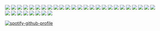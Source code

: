![](https://64.media.tumblr.com/c8c09e5aae521618df8916a2af7278f6/0a844093c4702aee-9f/s100x200/9019fa63a421dc6e09d4c490fa2cbf06b66b11af.pnj) ![](https://64.media.tumblr.com/29e5112e70f150e13d2de67c769549da/bfaaeb60d3ffc0b4-e1/s100x200/0a1b3b5a9ac4f758e4c6b9ea3fa99ab1080f66e8.pnj) ![](https://images-wixmp-ed30a86b8c4ca887773594c2.wixmp.com/f/8f5967b9-fc84-45f6-a9c3-3938bfba7232/d330dt1-fdd8ac21-b1e6-4cf4-a293-83f51a27c5cd.png?token=eyJ0eXAiOiJKV1QiLCJhbGciOiJIUzI1NiJ9.eyJzdWIiOiJ1cm46YXBwOjdlMGQxODg5ODIyNjQzNzNhNWYwZDQxNWVhMGQyNmUwIiwiaXNzIjoidXJuOmFwcDo3ZTBkMTg4OTgyMjY0MzczYTVmMGQ0MTVlYTBkMjZlMCIsIm9iaiI6W1t7InBhdGgiOiJcL2ZcLzhmNTk2N2I5LWZjODQtNDVmNi1hOWMzLTM5MzhiZmJhNzIzMlwvZDMzMGR0MS1mZGQ4YWMyMS1iMWU2LTRjZjQtYTI5My04M2Y1MWEyN2M1Y2QucG5nIn1dXSwiYXVkIjpbInVybjpzZXJ2aWNlOmZpbGUuZG93bmxvYWQiXX0.QulDisFVLn30l3J0CrpBJtFSNnFsbxLljwfkmq12eIw) ![](https://images-wixmp-ed30a86b8c4ca887773594c2.wixmp.com/f/2e7f3a82-7cb6-408b-ad96-18dc0a21e6a2/d6uimg9-a048abd3-2ffb-4188-bed6-7256c0045be6.png?token=eyJ0eXAiOiJKV1QiLCJhbGciOiJIUzI1NiJ9.eyJzdWIiOiJ1cm46YXBwOjdlMGQxODg5ODIyNjQzNzNhNWYwZDQxNWVhMGQyNmUwIiwiaXNzIjoidXJuOmFwcDo3ZTBkMTg4OTgyMjY0MzczYTVmMGQ0MTVlYTBkMjZlMCIsIm9iaiI6W1t7InBhdGgiOiJcL2ZcLzJlN2YzYTgyLTdjYjYtNDA4Yi1hZDk2LTE4ZGMwYTIxZTZhMlwvZDZ1aW1nOS1hMDQ4YWJkMy0yZmZiLTQxODgtYmVkNi03MjU2YzAwNDViZTYucG5nIn1dXSwiYXVkIjpbInVybjpzZXJ2aWNlOmZpbGUuZG93bmxvYWQiXX0.YeBS2m1lC9d1li2PoWt7e0D_R7nxW0MzxN9U1OrIoxE) ![](https://images-wixmp-ed30a86b8c4ca887773594c2.wixmp.com/f/e5eb3d98-d31d-4787-8b01-c2e33b9bf4f9/d4f4x5j-135d5b10-6326-4a68-b58f-c15b878ebd57.gif?token=eyJ0eXAiOiJKV1QiLCJhbGciOiJIUzI1NiJ9.eyJzdWIiOiJ1cm46YXBwOjdlMGQxODg5ODIyNjQzNzNhNWYwZDQxNWVhMGQyNmUwIiwiaXNzIjoidXJuOmFwcDo3ZTBkMTg4OTgyMjY0MzczYTVmMGQ0MTVlYTBkMjZlMCIsIm9iaiI6W1t7InBhdGgiOiJcL2ZcL2U1ZWIzZDk4LWQzMWQtNDc4Ny04YjAxLWMyZTMzYjliZjRmOVwvZDRmNHg1ai0xMzVkNWIxMC02MzI2LTRhNjgtYjU4Zi1jMTViODc4ZWJkNTcuZ2lmIn1dXSwiYXVkIjpbInVybjpzZXJ2aWNlOmZpbGUuZG93bmxvYWQiXX0.5mXHQlfEPT0ydKat89mTwIBgE_H9-F6-bL1wpxijEx4) ![](https://images-wixmp-ed30a86b8c4ca887773594c2.wixmp.com/f/64215f02-2dde-4427-8f05-ee18f951fc43/dbkcxlj-f8a1b39a-6be3-42b2-87c4-0f7e726d3785.png?token=eyJ0eXAiOiJKV1QiLCJhbGciOiJIUzI1NiJ9.eyJzdWIiOiJ1cm46YXBwOjdlMGQxODg5ODIyNjQzNzNhNWYwZDQxNWVhMGQyNmUwIiwiaXNzIjoidXJuOmFwcDo3ZTBkMTg4OTgyMjY0MzczYTVmMGQ0MTVlYTBkMjZlMCIsIm9iaiI6W1t7InBhdGgiOiJcL2ZcLzY0MjE1ZjAyLTJkZGUtNDQyNy04ZjA1LWVlMThmOTUxZmM0M1wvZGJrY3hsai1mOGExYjM5YS02YmUzLTQyYjItODdjNC0wZjdlNzI2ZDM3ODUucG5nIn1dXSwiYXVkIjpbInVybjpzZXJ2aWNlOmZpbGUuZG93bmxvYWQiXX0.ybGpF_G7r2qUUKBa7hMEIixUKTkcP4kGgUvNklbYt9w) ![](https://images-wixmp-ed30a86b8c4ca887773594c2.wixmp.com/f/3f9eeed7-2cf8-4856-9105-f4e64ab8e356/d3e3m0u-cc413284-ce83-4e19-b73b-2c521b9237e1.png?token=eyJ0eXAiOiJKV1QiLCJhbGciOiJIUzI1NiJ9.eyJzdWIiOiJ1cm46YXBwOjdlMGQxODg5ODIyNjQzNzNhNWYwZDQxNWVhMGQyNmUwIiwiaXNzIjoidXJuOmFwcDo3ZTBkMTg4OTgyMjY0MzczYTVmMGQ0MTVlYTBkMjZlMCIsIm9iaiI6W1t7InBhdGgiOiJcL2ZcLzNmOWVlZWQ3LTJjZjgtNDg1Ni05MTA1LWY0ZTY0YWI4ZTM1NlwvZDNlM20wdS1jYzQxMzI4NC1jZTgzLTRlMTktYjczYi0yYzUyMWI5MjM3ZTEucG5nIn1dXSwiYXVkIjpbInVybjpzZXJ2aWNlOmZpbGUuZG93bmxvYWQiXX0.EcBcgY4KDRg1nwrBXI_63C8J8BFUriO1Rre8r5lQBR8) ![](https://images-wixmp-ed30a86b8c4ca887773594c2.wixmp.com/f/1838bae3-6b2e-486b-96ad-bfbe78da8d17/d1okcai-a595e072-29ff-4c57-be06-bc3a1e8f7ea8.gif?token=eyJ0eXAiOiJKV1QiLCJhbGciOiJIUzI1NiJ9.eyJzdWIiOiJ1cm46YXBwOjdlMGQxODg5ODIyNjQzNzNhNWYwZDQxNWVhMGQyNmUwIiwiaXNzIjoidXJuOmFwcDo3ZTBkMTg4OTgyMjY0MzczYTVmMGQ0MTVlYTBkMjZlMCIsIm9iaiI6W1t7InBhdGgiOiJcL2ZcLzE4MzhiYWUzLTZiMmUtNDg2Yi05NmFkLWJmYmU3OGRhOGQxN1wvZDFva2NhaS1hNTk1ZTA3Mi0yOWZmLTRjNTctYmUwNi1iYzNhMWU4ZjdlYTguZ2lmIn1dXSwiYXVkIjpbInVybjpzZXJ2aWNlOmZpbGUuZG93bmxvYWQiXX0.Rq6BfCq9j4yTOJwA-b7CU9HGsQtTghtv4wg7MMskNxo) ![](https://images-wixmp-ed30a86b8c4ca887773594c2.wixmp.com/f/eb9008f5-0364-430d-9122-64ac835d8500/d25uaak-c7364fad-d846-451c-8389-7557baf1f21c.jpg/v1/fill/w_112,h_56,q_75,strp/resident_evil_stamp_by_doublehelix1033_d25uaak-fullview.jpg?token=eyJ0eXAiOiJKV1QiLCJhbGciOiJIUzI1NiJ9.eyJzdWIiOiJ1cm46YXBwOjdlMGQxODg5ODIyNjQzNzNhNWYwZDQxNWVhMGQyNmUwIiwiaXNzIjoidXJuOmFwcDo3ZTBkMTg4OTgyMjY0MzczYTVmMGQ0MTVlYTBkMjZlMCIsIm9iaiI6W1t7ImhlaWdodCI6Ijw9NTYiLCJwYXRoIjoiXC9mXC9lYjkwMDhmNS0wMzY0LTQzMGQtOTEyMi02NGFjODM1ZDg1MDBcL2QyNXVhYWstYzczNjRmYWQtZDg0Ni00NTFjLTgzODktNzU1N2JhZjFmMjFjLmpwZyIsIndpZHRoIjoiPD0xMTIifV1dLCJhdWQiOlsidXJuOnNlcnZpY2U6aW1hZ2Uub3BlcmF0aW9ucyJdfQ.IpcyrL5V3luooHqSqkTwmlXM8BR7KDNHiZUePgxc5yc) ![](https://images-wixmp-ed30a86b8c4ca887773594c2.wixmp.com/f/33e4dece-e4c6-4752-9e6a-9e95253d794f/dt9qhw-42073672-4186-4d9e-9a73-4edece563643.gif?token=eyJ0eXAiOiJKV1QiLCJhbGciOiJIUzI1NiJ9.eyJzdWIiOiJ1cm46YXBwOjdlMGQxODg5ODIyNjQzNzNhNWYwZDQxNWVhMGQyNmUwIiwiaXNzIjoidXJuOmFwcDo3ZTBkMTg4OTgyMjY0MzczYTVmMGQ0MTVlYTBkMjZlMCIsIm9iaiI6W1t7InBhdGgiOiJcL2ZcLzMzZTRkZWNlLWU0YzYtNDc1Mi05ZTZhLTllOTUyNTNkNzk0ZlwvZHQ5cWh3LTQyMDczNjcyLTQxODYtNGQ5ZS05YTczLTRlZGVjZTU2MzY0My5naWYifV1dLCJhdWQiOlsidXJuOnNlcnZpY2U6ZmlsZS5kb3dubG9hZCJdfQ.dDu28tjtDu1s11I7mmlsweLedt2bEszZA2E1y9-15fs) ![](https://images-wixmp-ed30a86b8c4ca887773594c2.wixmp.com/f/4daf25f8-9baa-4b64-8f83-3d63aac586fe/djqptr-6af6fbe2-6a13-417a-9b3f-c55a456e5e34.gif?token=eyJ0eXAiOiJKV1QiLCJhbGciOiJIUzI1NiJ9.eyJzdWIiOiJ1cm46YXBwOjdlMGQxODg5ODIyNjQzNzNhNWYwZDQxNWVhMGQyNmUwIiwiaXNzIjoidXJuOmFwcDo3ZTBkMTg4OTgyMjY0MzczYTVmMGQ0MTVlYTBkMjZlMCIsIm9iaiI6W1t7InBhdGgiOiJcL2ZcLzRkYWYyNWY4LTliYWEtNGI2NC04ZjgzLTNkNjNhYWM1ODZmZVwvZGpxcHRyLTZhZjZmYmUyLTZhMTMtNDE3YS05YjNmLWM1NWE0NTZlNWUzNC5naWYifV1dLCJhdWQiOlsidXJuOnNlcnZpY2U6ZmlsZS5kb3dubG9hZCJdfQ.2fWd9tJu5hFSAIO0Fx4xecljuLDNYMNvYp9nOGsUSAk) ![](https://images-wixmp-ed30a86b8c4ca887773594c2.wixmp.com/f/527feb50-67c6-4a55-9c4a-eed64a172233/d1knerh-14db0ad1-60f1-4b3a-a6bd-9e8964efbb73.png/v1/fill/w_99,h_56,q_80,strp/i_m_a_zombie_by_kezel_stamps_d1knerh-fullview.jpg?token=eyJ0eXAiOiJKV1QiLCJhbGciOiJIUzI1NiJ9.eyJzdWIiOiJ1cm46YXBwOjdlMGQxODg5ODIyNjQzNzNhNWYwZDQxNWVhMGQyNmUwIiwiaXNzIjoidXJuOmFwcDo3ZTBkMTg4OTgyMjY0MzczYTVmMGQ0MTVlYTBkMjZlMCIsIm9iaiI6W1t7ImhlaWdodCI6Ijw9NTYiLCJwYXRoIjoiXC9mXC81MjdmZWI1MC02N2M2LTRhNTUtOWM0YS1lZWQ2NGExNzIyMzNcL2Qxa25lcmgtMTRkYjBhZDEtNjBmMS00YjNhLWE2YmQtOWU4OTY0ZWZiYjczLnBuZyIsIndpZHRoIjoiPD05OSJ9XV0sImF1ZCI6WyJ1cm46c2VydmljZTppbWFnZS5vcGVyYXRpb25zIl19.NpQ4ew9x4oB3y712aQPwu7zwc2vx_Qh3ZaIbn_VQrbg) ![](https://images-wixmp-ed30a86b8c4ca887773594c2.wixmp.com/f/5552cb82-6fb8-4c7f-9d29-a10b2e5daf6c/ddafxsr-85b54cdd-5e91-442c-98f2-74591f143d09.png?token=eyJ0eXAiOiJKV1QiLCJhbGciOiJIUzI1NiJ9.eyJzdWIiOiJ1cm46YXBwOjdlMGQxODg5ODIyNjQzNzNhNWYwZDQxNWVhMGQyNmUwIiwiaXNzIjoidXJuOmFwcDo3ZTBkMTg4OTgyMjY0MzczYTVmMGQ0MTVlYTBkMjZlMCIsIm9iaiI6W1t7InBhdGgiOiJcL2ZcLzU1NTJjYjgyLTZmYjgtNGM3Zi05ZDI5LWExMGIyZTVkYWY2Y1wvZGRhZnhzci04NWI1NGNkZC01ZTkxLTQ0MmMtOThmMi03NDU5MWYxNDNkMDkucG5nIn1dXSwiYXVkIjpbInVybjpzZXJ2aWNlOmZpbGUuZG93bmxvYWQiXX0.TpcPO50NvqJpIXXuduyqgVDcpRf59tMBJPY2_O8BxI0) ![](https://images-wixmp-ed30a86b8c4ca887773594c2.wixmp.com/f/9df270c1-447a-484e-ac48-22cafa1eaafa/dbl6syv-7fb02680-bfb0-4c47-a59a-fb7cdf9f1072.png?token=eyJ0eXAiOiJKV1QiLCJhbGciOiJIUzI1NiJ9.eyJzdWIiOiJ1cm46YXBwOjdlMGQxODg5ODIyNjQzNzNhNWYwZDQxNWVhMGQyNmUwIiwiaXNzIjoidXJuOmFwcDo3ZTBkMTg4OTgyMjY0MzczYTVmMGQ0MTVlYTBkMjZlMCIsIm9iaiI6W1t7InBhdGgiOiJcL2ZcLzlkZjI3MGMxLTQ0N2EtNDg0ZS1hYzQ4LTIyY2FmYTFlYWFmYVwvZGJsNnN5di03ZmIwMjY4MC1iZmIwLTRjNDctYTU5YS1mYjdjZGY5ZjEwNzIucG5nIn1dXSwiYXVkIjpbInVybjpzZXJ2aWNlOmZpbGUuZG93bmxvYWQiXX0.fAc-m8foL06gaZ4Kfcp3TS2yUSS3_DNWuiX65tRAOuU) ![](https://images-wixmp-ed30a86b8c4ca887773594c2.wixmp.com/f/a7247d6a-142c-47a6-a615-f88f13936642/dbct8ul-1befa468-acd4-4ff3-b239-6670fc59bfcf.gif?token=eyJ0eXAiOiJKV1QiLCJhbGciOiJIUzI1NiJ9.eyJzdWIiOiJ1cm46YXBwOjdlMGQxODg5ODIyNjQzNzNhNWYwZDQxNWVhMGQyNmUwIiwiaXNzIjoidXJuOmFwcDo3ZTBkMTg4OTgyMjY0MzczYTVmMGQ0MTVlYTBkMjZlMCIsIm9iaiI6W1t7InBhdGgiOiJcL2ZcL2E3MjQ3ZDZhLTE0MmMtNDdhNi1hNjE1LWY4OGYxMzkzNjY0MlwvZGJjdDh1bC0xYmVmYTQ2OC1hY2Q0LTRmZjMtYjIzOS02NjcwZmM1OWJmY2YuZ2lmIn1dXSwiYXVkIjpbInVybjpzZXJ2aWNlOmZpbGUuZG93bmxvYWQiXX0.J8dKrPzgucMMH6y2ip4tKOYvS3G2aApmIV36S1lVIQ0) ![](https://images-wixmp-ed30a86b8c4ca887773594c2.wixmp.com/f/526a7678-cd83-42aa-b098-6096e283942a/d9qcmjb-5821674b-281b-4e8a-8846-1140b5765d3a.png?token=eyJ0eXAiOiJKV1QiLCJhbGciOiJIUzI1NiJ9.eyJzdWIiOiJ1cm46YXBwOjdlMGQxODg5ODIyNjQzNzNhNWYwZDQxNWVhMGQyNmUwIiwiaXNzIjoidXJuOmFwcDo3ZTBkMTg4OTgyMjY0MzczYTVmMGQ0MTVlYTBkMjZlMCIsIm9iaiI6W1t7InBhdGgiOiJcL2ZcLzUyNmE3Njc4LWNkODMtNDJhYS1iMDk4LTYwOTZlMjgzOTQyYVwvZDlxY21qYi01ODIxNjc0Yi0yODFiLTRlOGEtODg0Ni0xMTQwYjU3NjVkM2EucG5nIn1dXSwiYXVkIjpbInVybjpzZXJ2aWNlOmZpbGUuZG93bmxvYWQiXX0.6azljNkyjXqS1zHZIjo0O-I68RhStKuNwANIDlnATZY) ![](https://images-wixmp-ed30a86b8c4ca887773594c2.wixmp.com/f/91020512-a17d-4bbc-bf32-38866738efd0/dg1d92q-3d024801-95c7-4955-a4af-b1d34b3c52b6.png?token=eyJ0eXAiOiJKV1QiLCJhbGciOiJIUzI1NiJ9.eyJzdWIiOiJ1cm46YXBwOjdlMGQxODg5ODIyNjQzNzNhNWYwZDQxNWVhMGQyNmUwIiwiaXNzIjoidXJuOmFwcDo3ZTBkMTg4OTgyMjY0MzczYTVmMGQ0MTVlYTBkMjZlMCIsIm9iaiI6W1t7InBhdGgiOiJcL2ZcLzkxMDIwNTEyLWExN2QtNGJiYy1iZjMyLTM4ODY2NzM4ZWZkMFwvZGcxZDkycS0zZDAyNDgwMS05NWM3LTQ5NTUtYTRhZi1iMWQzNGIzYzUyYjYucG5nIn1dXSwiYXVkIjpbInVybjpzZXJ2aWNlOmZpbGUuZG93bmxvYWQiXX0.LBfuD6HeW-_SWI-lAKdbuFpqsc2lmoffqCbvDFmKYYc) ![](https://images-wixmp-ed30a86b8c4ca887773594c2.wixmp.com/f/6f02c764-d0ae-4301-bc0c-106042ec18af/d7mmkls-9e0add86-36e7-4ead-aa4f-9e6ee035b9cf.png?token=eyJ0eXAiOiJKV1QiLCJhbGciOiJIUzI1NiJ9.eyJzdWIiOiJ1cm46YXBwOjdlMGQxODg5ODIyNjQzNzNhNWYwZDQxNWVhMGQyNmUwIiwiaXNzIjoidXJuOmFwcDo3ZTBkMTg4OTgyMjY0MzczYTVmMGQ0MTVlYTBkMjZlMCIsIm9iaiI6W1t7InBhdGgiOiJcL2ZcLzZmMDJjNzY0LWQwYWUtNDMwMS1iYzBjLTEwNjA0MmVjMThhZlwvZDdtbWtscy05ZTBhZGQ4Ni0zNmU3LTRlYWQtYWE0Zi05ZTZlZTAzNWI5Y2YucG5nIn1dXSwiYXVkIjpbInVybjpzZXJ2aWNlOmZpbGUuZG93bmxvYWQiXX0.wc1kCSReldZb-2t0k7LOsf3YjEdfYbULEMwEatNJx2k) ![](https://images-wixmp-ed30a86b8c4ca887773594c2.wixmp.com/f/5d25529c-c9cb-4a0f-bf85-a67f2f626a7d/day9f0v-e79ab991-e5e7-4d6e-888a-4b2d577f6e11.png?token=eyJ0eXAiOiJKV1QiLCJhbGciOiJIUzI1NiJ9.eyJzdWIiOiJ1cm46YXBwOjdlMGQxODg5ODIyNjQzNzNhNWYwZDQxNWVhMGQyNmUwIiwiaXNzIjoidXJuOmFwcDo3ZTBkMTg4OTgyMjY0MzczYTVmMGQ0MTVlYTBkMjZlMCIsIm9iaiI6W1t7InBhdGgiOiJcL2ZcLzVkMjU1MjljLWM5Y2ItNGEwZi1iZjg1LWE2N2YyZjYyNmE3ZFwvZGF5OWYwdi1lNzlhYjk5MS1lNWU3LTRkNmUtODg4YS00YjJkNTc3ZjZlMTEucG5nIn1dXSwiYXVkIjpbInVybjpzZXJ2aWNlOmZpbGUuZG93bmxvYWQiXX0.bEd8XZTT4SVhEXPsisgJgvnycDKeu0J2Wgm15deH8vE) ![](https://images-wixmp-ed30a86b8c4ca887773594c2.wixmp.com/f/ced8b272-b00d-4d92-b288-70c5ad504147/d7ov3kc-417f40b9-d985-47b9-91f0-ebedf157d95b.gif?token=eyJ0eXAiOiJKV1QiLCJhbGciOiJIUzI1NiJ9.eyJzdWIiOiJ1cm46YXBwOjdlMGQxODg5ODIyNjQzNzNhNWYwZDQxNWVhMGQyNmUwIiwiaXNzIjoidXJuOmFwcDo3ZTBkMTg4OTgyMjY0MzczYTVmMGQ0MTVlYTBkMjZlMCIsIm9iaiI6W1t7InBhdGgiOiJcL2ZcL2NlZDhiMjcyLWIwMGQtNGQ5Mi1iMjg4LTcwYzVhZDUwNDE0N1wvZDdvdjNrYy00MTdmNDBiOS1kOTg1LTQ3YjktOTFmMC1lYmVkZjE1N2Q5NWIuZ2lmIn1dXSwiYXVkIjpbInVybjpzZXJ2aWNlOmZpbGUuZG93bmxvYWQiXX0.WXmJx7SAVP-uwWhe6J5MOU_fi1QqGQ-xCKfv0eic7HA) ![](https://images-wixmp-ed30a86b8c4ca887773594c2.wixmp.com/f/255c3fd6-6a97-4b8d-84b2-00aab430bce7/d5es2xw-44505390-d8cf-49fb-b819-cb6700153a15.gif?token=eyJ0eXAiOiJKV1QiLCJhbGciOiJIUzI1NiJ9.eyJzdWIiOiJ1cm46YXBwOjdlMGQxODg5ODIyNjQzNzNhNWYwZDQxNWVhMGQyNmUwIiwiaXNzIjoidXJuOmFwcDo3ZTBkMTg4OTgyMjY0MzczYTVmMGQ0MTVlYTBkMjZlMCIsIm9iaiI6W1t7InBhdGgiOiJcL2ZcLzI1NWMzZmQ2LTZhOTctNGI4ZC04NGIyLTAwYWFiNDMwYmNlN1wvZDVlczJ4dy00NDUwNTM5MC1kOGNmLTQ5ZmItYjgxOS1jYjY3MDAxNTNhMTUuZ2lmIn1dXSwiYXVkIjpbInVybjpzZXJ2aWNlOmZpbGUuZG93bmxvYWQiXX0.-iozsFHTTiw2PUmi3xWagRrhlTDuT7fLon_axLOe_FA) ![](https://images-wixmp-ed30a86b8c4ca887773594c2.wixmp.com/f/72d800ab-017d-4b1d-adcd-17f93d9da5fd/daxlo8b-6ca0f74f-430c-48e8-8fbd-81aec1725dab.png?token=eyJ0eXAiOiJKV1QiLCJhbGciOiJIUzI1NiJ9.eyJzdWIiOiJ1cm46YXBwOjdlMGQxODg5ODIyNjQzNzNhNWYwZDQxNWVhMGQyNmUwIiwiaXNzIjoidXJuOmFwcDo3ZTBkMTg4OTgyMjY0MzczYTVmMGQ0MTVlYTBkMjZlMCIsIm9iaiI6W1t7InBhdGgiOiJcL2ZcLzcyZDgwMGFiLTAxN2QtNGIxZC1hZGNkLTE3ZjkzZDlkYTVmZFwvZGF4bG84Yi02Y2EwZjc0Zi00MzBjLTQ4ZTgtOGZiZC04MWFlYzE3MjVkYWIucG5nIn1dXSwiYXVkIjpbInVybjpzZXJ2aWNlOmZpbGUuZG93bmxvYWQiXX0.TGn6akox2GXYNzbCHA__MS21fGpoa1Vl8UMYMMNc2Hg) ![](https://64.media.tumblr.com/b5d21c95ebe7aeba26097c419c8f3b70/f985059393fa0a0e-69/s100x200/95f3020e3c353036cc779ed1a5ab60f60084ca6d.pnj) ![](https://64.media.tumblr.com/79422b34027d1c2af1dcb833f51f74d4/f985059393fa0a0e-e8/s100x200/7e47fdeb678a221f1e058dcaca6b6696adbb0f09.pnj) ![](https://64.media.tumblr.com/189f428db8b8313c5cf22ae8eee90318/e9320a38348ef9fa-a1/s100x200/4ed9c57050d694b7c3df3b85bc3783d4c0e7d88b.pnj) ![](https://64.media.tumblr.com/a372cf876ab9fee42516286d2b03e021/c9268657da8a9d48-7c/s100x200/314b32d23cae0a7c29d51948eeea00855fa889ae.pnj) ![](https://64.media.tumblr.com/28c9aab052c143f65d45cdb452f677d5/e44cdd4fd12e473d-77/s250x400/97d794d8ea6812a0c242ee4c7f0b55ff293dd111.gifv) ![](https://64.media.tumblr.com/97818a669f77b62a01ab19050bea8864/5552dcb315b25168-0e/s100x200/8c019def578091230cafbb4e3e041b40fc8ecdf0.gifv) ![](https://64.media.tumblr.com/557f26c86730abea5477583ed123f23b/d25b6846c51c4e7a-07/s100x200/2e06f9c635804530d396b3fbabbad99f4b37bee0.gifv) ![](https://64.media.tumblr.com/4a891fc6d1bae83ef5633b816fb8f797/e75130aaffcd6b82-4c/s100x200/b50641dd93bab8553bd94845420c57544b338069.gifv) ![](https://64.media.tumblr.com/9ef8172875339ece845801425ff31d08/d02ac29c12b29c1d-24/s100x200/8b2c11788ad9706c1109f8be293d9bcaebed2d0d.gifv) ![](https://64.media.tumblr.com/68e378862b8a3a7188f6a61d7872af62/b90596846f15715b-79/s100x200/97566316a9bce3b1d786e79d5ac2d0513e37b96b.pnj) ![](https://64.media.tumblr.com/02c8f2e91e05586837571b3ce15294c1/379703e9a9d9033c-59/s100x200/3712a1e65202c285ea23a06bc744cf0200904b28.pnj)

[![spotify-github-profile](https://spotify-github-profile.kittinanx.com/api/view?uid=tjm72fayoz2f7jnjjao6xwvpy&cover_image=true&theme=novatorem&show_offline=false&background_color=121212&interchange=false&bar_color=000000&bar_color_cover=false)](https://github.com/kittinan/spotify-github-profile)
